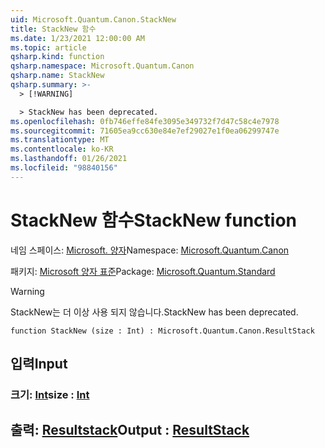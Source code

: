 ```yaml
---
uid: Microsoft.Quantum.Canon.StackNew
title: StackNew 함수
ms.date: 1/23/2021 12:00:00 AM
ms.topic: article
qsharp.kind: function
qsharp.namespace: Microsoft.Quantum.Canon
qsharp.name: StackNew
qsharp.summary: >-
  > [!WARNING]

  > StackNew has been deprecated.
ms.openlocfilehash: 0fb746effe84fe3095e349732f7d47c58c4e7978
ms.sourcegitcommit: 71605ea9cc630e84e7ef29027e1f0ea06299747e
ms.translationtype: MT
ms.contentlocale: ko-KR
ms.lasthandoff: 01/26/2021
ms.locfileid: "98840156"
---
```

# <a name="stacknew-function"></a><span data-ttu-id="01662-102">StackNew 함수</span><span class="sxs-lookup"><span data-stu-id="01662-102">StackNew function</span></span>

<span data-ttu-id="01662-103">네임 스페이스: [Microsoft. 양자](xref:Microsoft.Quantum.Canon)</span><span class="sxs-lookup"><span data-stu-id="01662-103">Namespace: [Microsoft.Quantum.Canon](xref:Microsoft.Quantum.Canon)</span></span>

<span data-ttu-id="01662-104">패키지: [Microsoft 양자 표준](https://nuget.org/packages/Microsoft.Quantum.Standard)</span><span class="sxs-lookup"><span data-stu-id="01662-104">Package: [Microsoft.Quantum.Standard](https://nuget.org/packages/Microsoft.Quantum.Standard)</span></span>


> [!WARNING]
> <span data-ttu-id="01662-105">StackNew는 더 이상 사용 되지 않습니다.</span><span class="sxs-lookup"><span data-stu-id="01662-105">StackNew has been deprecated.</span></span>



```qsharp
function StackNew (size : Int) : Microsoft.Quantum.Canon.ResultStack
```


## <a name="input"></a><span data-ttu-id="01662-106">입력</span><span class="sxs-lookup"><span data-stu-id="01662-106">Input</span></span>

### <a name="size--int"></a><span data-ttu-id="01662-107">크기: [Int](xref:microsoft.quantum.lang-ref.int)</span><span class="sxs-lookup"><span data-stu-id="01662-107">size : [Int](xref:microsoft.quantum.lang-ref.int)</span></span>





## <a name="output--resultstack"></a><span data-ttu-id="01662-108">출력: [Resultstack](xref:Microsoft.Quantum.Canon.ResultStack)</span><span class="sxs-lookup"><span data-stu-id="01662-108">Output : [ResultStack](xref:Microsoft.Quantum.Canon.ResultStack)</span></span>

